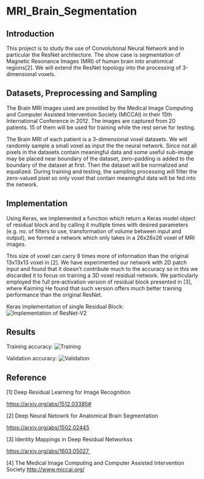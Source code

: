 # MRI_Brain_Segmentation

## Introduction

This project is to study the use of Convolutional Neural Network and in particular the ResNet architecture. The show case is segmentation of Magnetic Resonance Images (MRI) of human brain into anatomical regions[2]. We will extend the ResNet topology into the processing of 3-dimensional voxels.


## Datasets, Preprocessing and Sampling
The Brain MRI images used are provided by the Medical Image Computing and Computer Assisted Intervention Society (MICCAI) in their 15th International Conference in 2012. The images are captured from 20 patients. 15 of them will be used for training while the rest serve for testing.

The Brain MRI of each patient is a 3-dimensional voxel datasets. We will randomly sample a small voxel as input the the neural network. Since not all pixels in the datasets contain meaningful data and some useful sub-image may be placed near boundary of the dataset, zero-padding is added to the boundary of the dataset at first. Then the dataset will be normalized and equalized. During training and testing, the sampling processing will filter the zero-valued pixel so only voxel that contain meaningful data will be fed into the network.

## Implementation

Using Keras, we implemented a function which return a Keras model object of residual block and by calling it multiple times with desired parameters (e.g. no. of filters to use, transformation of volume between input and output), we formed a network which only takes in a 26x26x26 voxel of MRI images.

This size of voxel can carry 8 times more of information than the original 13x13x13 voxel in [2]. We have experimented our network with 2D patch input and found that it doesn’t contribute much to the accuracy so in this we discarded it to focus on training a 3D voxel residual network. We particularly employed the full pre‐activation version of residual block presented in [3], where Kaiming He found that such version offers much better training performance than the original ResNet.

Keras implementation of single Residual Block:
![Implementation of ResNet-V2](../master/doc/images/resnet_diagram.png)


## Results

Training accuracy:
![Training](../master/doc/images/train_acc.png)

Validation accuracy:
![Validation](../master/doc/images/train_val_acc.png)


## Reference

[1] Deep Residual Learning for Image Recognition

https://arxiv.org/abs/1512.03385#

[2] Deep Neural Netowrk for Anatomical Brain Segmentation

https://arxiv.org/abs/1502.02445

[3] Identity Mappings in Deep Residual Networkss

https://arxiv.org/abs/1603.05027 

[4] The Medical Image Computing and Computer Assisted Intervention Society
http://www.miccai.org/




